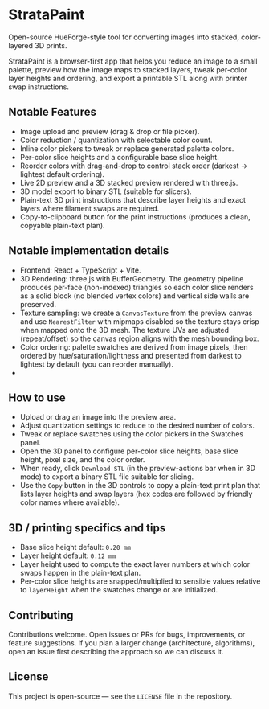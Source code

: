 # StrataPaint

Open-source HueForge-style tool for converting images into stacked, color-layered 3D prints.

StrataPaint is a browser-first app that helps you reduce an image to a small palette, preview how the image maps to stacked layers, tweak per-color layer heights and ordering, and export a printable STL along with printer swap instructions.

## Notable Features

- Image upload and preview (drag & drop or file picker).
- Color reduction / quantization with selectable color count.
- Inline color pickers to tweak or replace generated palette colors.
- Per-color slice heights and a configurable base slice height.
- Reorder colors with drag-and-drop to control stack order (darkest → lightest default ordering).
- Live 2D preview and a 3D stacked preview rendered with three.js.
- 3D model export to binary STL (suitable for slicers).
- Plain-text 3D print instructions that describe layer heights and exact layers where filament swaps are required.
- Copy-to-clipboard button for the print instructions (produces a clean, copyable plain-text plan).

## Notable implementation details

- Frontend: React + TypeScript + Vite.
- 3D Rendering: three.js with BufferGeometry. The geometry pipeline produces per-face (non-indexed) triangles so each color slice renders as a solid block (no blended vertex colors) and vertical side walls are preserved.
- Texture sampling: we create a `CanvasTexture` from the preview canvas and use `NearestFilter` with mipmaps disabled so the texture stays crisp when mapped onto the 3D mesh. The texture UVs are adjusted (repeat/offset) so the canvas region aligns with the mesh bounding box.
- Color ordering: palette swatches are derived from image pixels, then ordered by hue/saturation/lightness and presented from darkest to lightest by default (you can reorder manually).
- 

## How to use

- Upload or drag an image into the preview area.
- Adjust quantization settings to reduce to the desired number of colors.
- Tweak or replace swatches using the color pickers in the Swatches panel.
- Open the 3D panel to configure per-color slice heights, base slice height, pixel size, and the color order.
- When ready, click `Download STL` (in the preview-actions bar when in 3D mode) to export a binary STL file suitable for slicing.
- Use the `Copy` button in the 3D controls to copy a plain-text print plan that lists layer heights and swap layers (hex codes are followed by friendly color names where available).

## 3D / printing specifics and tips

- Base slice height default: `0.20 mm`
- Layer height default: `0.12 mm`
- Layer height used to compute the exact layer numbers at which color swaps happen in the plain-text plan. 
- Per-color slice heights are snapped/multiplied to sensible values relative to `layerHeight` when the swatches change or are initialized.

## Contributing

Contributions welcome. Open issues or PRs for bugs, improvements, or feature suggestions. If you plan a larger change (architecture, algorithms), open an issue first describing the approach so we can discuss it.

## License

This project is open-source — see the `LICENSE` file in the repository.
